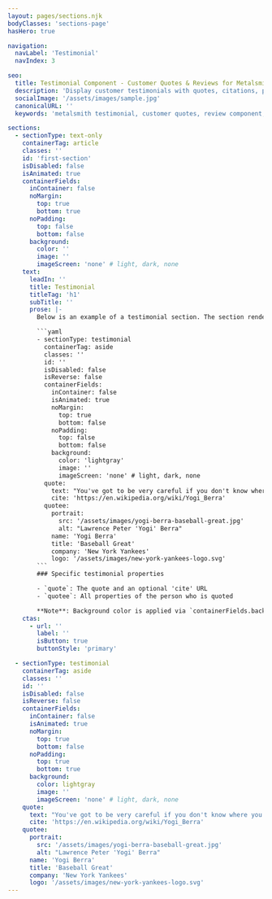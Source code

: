 ```yaml
---
layout: pages/sections.njk
bodyClasses: 'sections-page'
hasHero: true

navigation:
  navLabel: 'Testimonial'
  navIndex: 3

seo:
  title: Testimonial Component - Customer Quotes & Reviews for Metalsmith
  description: 'Display customer testimonials with quotes, citations, portraits, and company logos. Professional testimonial section for building trust in Metalsmith static sites.'
  socialImage: '/assets/images/sample.jpg'
  canonicalURL: ''
  keywords: 'metalsmith testimonial, customer quotes, review component, blockquote section, testimonial with portrait, client feedback, social proof'

sections:
  - sectionType: text-only
    containerTag: article
    classes: ''
    id: 'first-section'
    isDisabled: false
    isAnimated: true
    containerFields:
      inContainer: false
      noMargin:
        top: true
        bottom: true
      noPadding:
        top: false
        bottom: false
      background:
        color: ''
        image: ''
        imageScreen: 'none' # light, dark, none
    text:
      leadIn: ''
      title: Testimonial
      titleTag: 'h1'
      subTitle: ''
      prose: |-
        Below is an example of a testimonial section. The section renders a blockquote with a quotee and an optional cite. The quotee can have a portrait, name, title, company, and logo. The quotee is rendered in a flex container, so the portrait, name, title, company, and logo can be rendered in any order.

        ```yaml
        - sectionType: testimonial
          containerTag: aside
          classes: ''
          id: ''
          isDisabled: false
          isReverse: false
          containerFields:
            inContainer: false
            isAnimated: true
            noMargin:
              top: true
              bottom: false
            noPadding:
              top: false
              bottom: false
            background:
              color: 'lightgray'
              image: ''
              imageScreen: 'none' # light, dark, none
          quote:
            text: "You've got to be very careful if you don't know where you are going, because you might not get there."
            cite: 'https://en.wikipedia.org/wiki/Yogi_Berra'
          quotee:
            portrait:
              src: '/assets/images/yogi-berra-baseball-great.jpg'
              alt: "Lawrence Peter 'Yogi' Berra"
            name: 'Yogi Berra'
            title: 'Baseball Great'
            company: 'New York Yankees'
            logo: '/assets/images/new-york-yankees-logo.svg'
        ```
        ### Specific testimonial properties

        - `quote`: The quote and an optional 'cite' URL
        - `quotee`: All properties of the person who is quoted

        **Note**: Background color is applied via `containerFields.background.color`, this insures that the background is applied accross the whole viewport if `inContainer: false`
    ctas:
      - url: ''
        label: ''
        isButton: true
        buttonStyle: 'primary'

  - sectionType: testimonial
    containerTag: aside
    classes: ''
    id: ''
    isDisabled: false
    isReverse: false
    containerFields:
      inContainer: false
      isAnimated: true
      noMargin:
        top: true
        bottom: false
      noPadding:
        top: true
        bottom: true
      background:
        color: lightgray
        image: ''
        imageScreen: 'none' # light, dark, none
    quote:
      text: "You've got to be very careful if you don't know where you are going, because you might not get there."
      cite: 'https://en.wikipedia.org/wiki/Yogi_Berra'
    quotee:
      portrait:
        src: '/assets/images/yogi-berra-baseball-great.jpg'
        alt: "Lawrence Peter 'Yogi' Berra"
      name: 'Yogi Berra'
      title: 'Baseball Great'
      company: 'New York Yankees'
      logo: '/assets/images/new-york-yankees-logo.svg'
---
```

